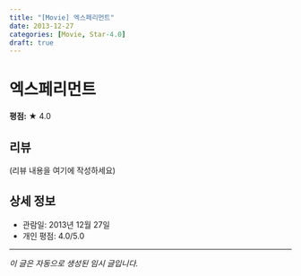 ```yaml
---
title: "[Movie] 엑스페리먼트"
date: 2013-12-27
categories: [Movie, Star-4.0]
draft: true
---
```


# 엑스페리먼트

**평점:** ★ 4.0

## 리뷰

(리뷰 내용을 여기에 작성하세요)

## 상세 정보

- 관람일: 2013년 12월 27일
- 개인 평점: 4.0/5.0

---

*이 글은 자동으로 생성된 임시 글입니다.*
